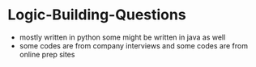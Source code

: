 # Logic-Building-Questions
- mostly written in python some might be written in java as well 
- some codes are from company interviews and some codes are from online prep sites
